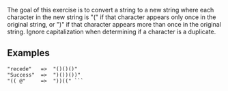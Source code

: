 The goal of this exercise is to convert a string to a new string where each character in the new string is "(" if that character appears only once in the original string, or ")" if that character appears more than once in the original string. Ignore capitalization when determining if a character is a duplicate.

## Examples
```"din"      =>  "((("
"recede"   =>  "()()()"
"Success"  =>  ")())())"
"(( @"     =>  "))((" ```
